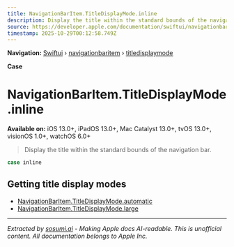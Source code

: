 ```yaml
---
title: NavigationBarItem.TitleDisplayMode.inline
description: Display the title within the standard bounds of the navigation bar.
source: https://developer.apple.com/documentation/swiftui/navigationbaritem/titledisplaymode/inline
timestamp: 2025-10-29T00:12:58.749Z
---
```


**Navigation:** [Swiftui](/documentation/swiftui) › [navigationbaritem](/documentation/swiftui/navigationbaritem) › [titledisplaymode](/documentation/swiftui/navigationbaritem/titledisplaymode)

**Case**

# NavigationBarItem.TitleDisplayMode.inline

**Available on:** iOS 13.0+, iPadOS 13.0+, Mac Catalyst 13.0+, tvOS 13.0+, visionOS 1.0+, watchOS 6.0+

> Display the title within the standard bounds of the navigation bar.

```swift
case inline
```

## Getting title display modes

- [NavigationBarItem.TitleDisplayMode.automatic](/documentation/swiftui/navigationbaritem/titledisplaymode/automatic)
- [NavigationBarItem.TitleDisplayMode.large](/documentation/swiftui/navigationbaritem/titledisplaymode/large)

---

*Extracted by [sosumi.ai](https://sosumi.ai) - Making Apple docs AI-readable.*
*This is unofficial content. All documentation belongs to Apple Inc.*
